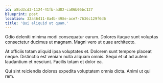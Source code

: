 ```yaml
---
id: a8bd3cd3-1124-41fb-ad82-ca86b05bc127
blueprint: post
location: 32a46411-8a4b-498e-ace7-7636c129f6d6
title: 'Qui aliquid ut quam.'
---
```

Odio deleniti minima modi consequatur earum. Dolores itaque sunt voluptas consectetur ducimus ut magnam. Magni vero ut quae architecto.

At officiis totam aliquid ipsa voluptates et. Dolorem sunt tempore placeat neque. Distinctio est veniam nulla aliquam omnis. Sequi et ut ad autem laudantium et nesciunt. Facilis totam et dolor ea.

Qui sint reiciendis dolores expedita voluptatem omnis dicta. Animi ut qui rem.